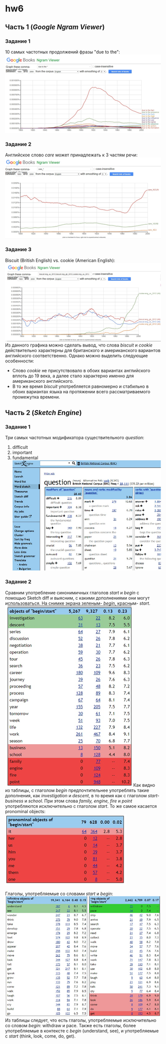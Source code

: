 # hw6
## Часть 1 (*Google Ngram Viewer*)
### Задание 1
10 самых частотных продолжений фразы "due to the":
![](https://github.com/manastasia/hw6/blob/master/due%20to%20the.jpg)

### Задание 2
Английское слово *care* может принадлежать к 3 частям речи:
![](https://github.com/manastasia/hw6/blob/master/care.jpg)

### Задание 3
Biscuit (British English) vs. cookie (American English):
![](https://github.com/manastasia/hw6/blob/master/biscuit_cookie.jpg)
Из данного графика можно сделать вывод, что слова *biscuit* и *cookie* действительно характерны для британского и американского вариантов английского соответственно. Однако можно выделить следующие особенности:
* Слово _cookie_ не присутствовало в обоих вариантах английского вплоть до 19 века, а далее стало характерно именно для американского английского.
* В то же время *biscuit* употребляется равномерно и стабильно в обоих вариантах языка на протяжении всего рассматриваемого промежутка времени.

## Часть 2 (*Sketch Engine*)
### Задание 1
Три самых частотных модификатора существительного *question*:
1) difficult
2) important
3) fundamental
![](https://github.com/manastasia/hw6/blob/master/question.jpg)

### Задание 2
Сравним употребление синонимичных глаголов *start* и *begin* с помощью Sketch diff и выясним, с какими дополнениями они могут использоваться. На снимке экрана зеленым- *begin*, красным- *start*.
![](https://github.com/manastasia/hw6/blob/master/objects.jpg)
Как видно из таблицы, с глаголом *begin* предпочтительнее употреблять такие дополнения, как *investigation* и *descent*, в то время как с глаголом *start*- *business* и *school*. При этом слова *family, engine, fire* и *point* употребляются исключительно с глаголом *start*. То же самое касается pronominal objects:
![](https://github.com/manastasia/hw6/blob/master/pr_objects.jpg)

Глаголы, употребляемые со словами *start* и *begin*:
![](https://github.com/manastasia/hw6/blob/master/verbs.jpg)
Из таблицы следует, что есть глаголы, употребляемые исключительно со словом *begin*: withdraw и pace. Также есть глаголы, более употребляемые в контексте с *begin* (understand, see), и употребляемые с *start* (think, look, come, do, get).
